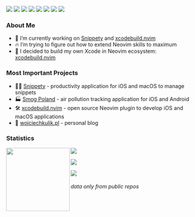 <!-- Icons: https://simpleicons.org/ -->

<a href="https://www.apple.com/macos/sonoma/"><img src="https://img.shields.io/badge/-macOS-05122A?style=for-the-badge&color=282a36&logo=apple&logoColor=ffffff" /></a>
<a href="https://arc.net"><img src="https://img.shields.io/badge/-arc-05122A?style=for-the-badge&color=282a36&logo=arc&logoColor=FF6378" /></a>
<a href="https://neovim.io"><img src="https://img.shields.io/badge/-NeoVim-05122A?style=for-the-badge&color=282a36&logo=neovim&logoColor=4b9e4b" /></a>
<a href="https://github.com/tmux/tmux"><img src="https://img.shields.io/badge/-tmux-05122A?style=for-the-badge&color=282a36&logo=tmux&logoColor=1BB91F" /></a>
<a href="https://iterm2.com"><img src="https://img.shields.io/badge/-iTerm2-05122A?style=for-the-badge&color=282a36&logo=iTerm2&logoColor=4b9e4b" /></a>
<a href="https://www.swift.org"><img src="https://img.shields.io/badge/-Swift-0512AB?style=for-the-badge&color=282a36&logo=Swift&logoColor=F05138" /></a>
<a href="https://www.youtube.com/watch?v=jUuqBZwwkQw"><img src="https://img.shields.io/badge/-Lua-05122A?style=for-the-badge&color=282a36&logo=lua&logoColor=0062cc" /></a>
<a href="https://dotnet.microsoft.com"><img src="https://img.shields.io/badge/-.NET-05122A?style=for-the-badge&color=282a36&logo=.NET&logoColor=0067C5" /></a>

### About Me

- 🔭 I’m currently working on [Snippety] and [xcodebuild.nvim]
- 🔥 I’m trying to figure out how to extend Neovim skills to maximum
- 🚀 I decided to build my own Xcode in Neovim ecosystem: [xcodebuild.nvim]

### Most Important Projects
- 👨‍💻 [Snippety] - productivity application for iOS and macOS to manage snippets
- 🏭 [Smog Poland] - air pollution tracking application for iOS and Android
- 🛠️ [xcodebuild.nvim] - open source Neovim plugin to develop iOS and macOS applications
- 📖 [wojciechkulik.pl] - personal blog

### Statistics

<a href="#"><img height="170" align="left" src="https://github-readme-stats.vercel.app/api?username=wojciech-kulik&show_icons=true&bg_color=282a36&border_color=282a36&title_color=f5e0dc&text_color=d9e0ee&icon_color=c9cbff" /></a>
<a href="#"><img src="https://github-readme-stats.vercel.app/api/top-langs/?username=wojciech-kulik&layout=compact&show_icons=true&bg_color=282a36&border_color=282a36&title_color=f5e0dc&text_color=ffffff&icon_color=c9cbff&langs_count=6" /></a>

<a href="#"><img src="http://github-profile-summary-cards.vercel.app/api/cards/profile-details?username=wojciech-kulik&theme=dracula" /></a>

<a href="#"><img src="http://github-profile-summary-cards.vercel.app/api/cards/productive-time?username=wojciech-kulik&theme=dracula&utcOffset=1" /></a>

###### *data only from public repos*

[snippety]: https://snippety.app
[Smog Poland]: https://smog-polska.pl
[wojciechkulik.pl]: https://wojciechkulik.pl
[xcodebuild.nvim]: https://github.com/wojciech-kulik/xcodebuild.nvim
